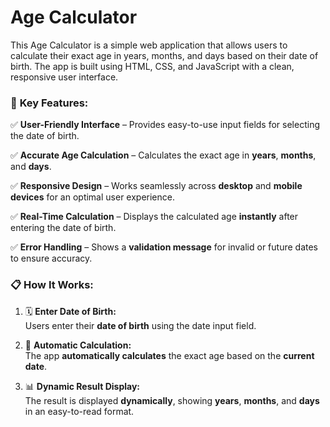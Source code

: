 # Age Calculator

This Age Calculator is a simple web application that allows users to calculate their exact age in years, months, and days based on their date of birth. The app is built using HTML, CSS, and JavaScript with a clean, responsive user interface.

### 🔑 **Key Features:**

✅ **User-Friendly Interface** – Provides easy-to-use input fields for selecting the date of birth.  

✅ **Accurate Age Calculation** – Calculates the exact age in **years**, **months**, and **days**.  

✅ **Responsive Design** – Works seamlessly across **desktop** and **mobile devices** for an optimal user experience.  

✅ **Real-Time Calculation** – Displays the calculated age **instantly** after entering the date of birth.  

✅ **Error Handling** – Shows a **validation message** for invalid or future dates to ensure accuracy.  


### 📋 **How It Works:**

1. 🗓️ **Enter Date of Birth:**  
   Users enter their **date of birth** using the date input field.

2. 🧮 **Automatic Calculation:**  
   The app **automatically calculates** the exact age based on the **current date**.

3. 📊 **Dynamic Result Display:**  
   The result is displayed **dynamically**, showing **years**, **months**, and **days** in an easy-to-read format. 

